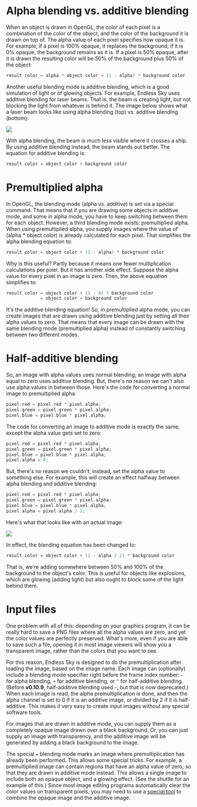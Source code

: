 # Alpha blending vs. additive blending

When an object is drawn in OpenGL, the color of each pixel is a combination of the color of the object, and the color of the background it is drawn on top of. The alpha value of each pixel specifies how opaque it is. For example, if a pixel is 100% opaque, it replaces the background; if it is 0% opaque, the background remains as it is. If a pixel is 50% opaque, after it is drawn the resulting color will be 50% of the background plus 50% of the object:

```c++
result color = alpha * object color + (1 - alpha) * background color
```

Another useful blending mode is additive blending, which is a good simulation of light or of glowing objects. For example, Endless Sky uses additive blending for laser beams. That is, the beam is creating light, but not blocking the light from whatever is behind it. The image below shows what a laser beam looks like using alpha blending (top) vs. additive blending (bottom):

![](https://endless-sky.github.io/images/alpha_vs_additive.jpg)

With alpha blending, the beam is much less visible where it crosses a ship. By using additive blending instead, the beam stands out better. The equation for additive blending is:

```c++
result color = object color + background color
```

# Premultiplied alpha

In OpenGL, the blending mode (alpha vs. additive) is set via a special command. That means that if you are drawing some objects in additive mode, and some in alpha mode, you have to keep switching between them for each object. However, a third blending mode exists: premultiplied alpha. When using premultiplied alpha, you supply images where the value of (alpha * object color) is already calculated for each pixel. That simplifies the alpha blending equation to:

```c++
result color = object color + (1 - alpha) * background color
```

Why is this useful? Partly because it means one fewer multiplication calculations per pixel. But it has another side effect. Suppose the alpha value for every pixel in an image is zero. Then, the above equation simplifies to:

```c++
result color = object color + (1 - 0) * background color 
			 = object color + background color
```

It's the additive blending equation! So, in premultiplied alpha mode, you can create images that are drawn using additive blending just by setting all their alpha values to zero. That means that every image can be drawn with the same blending mode (premultiplied alpha) instead of constantly switching between two different modes.

# Half-additive blending

So, an image with alpha values uses normal blending; an image with alpha equal to zero uses additive blending. But, there's no reason we can't also use alpha values in between those. Here's the code for converting a normal image to premultiplied alpha:

```c++
pixel.red = pixel.red * pixel.alpha;
pixel.green = pixel.green * pixel.alpha;
pixel.blue = pixel.blue * pixel.alpha;
```

The code for converting an image to additive mode is exactly the same, except the alpha value gets set to zero:

```c++
pixel.red = pixel.red * pixel.alpha;
pixel.green = pixel.green * pixel.alpha;
pixel.blue = pixel.blue * pixel.alpha;
pixel.alpha = 0;
```

But, there's no reason we couldn't, instead, set the alpha value to something else. For example, this will create an effect halfway between alpha blending and additive blending:

```c++
pixel.red = pixel.red * pixel.alpha;
pixel.green = pixel.green * pixel.alpha;
pixel.blue = pixel.blue * pixel.alpha;
pixel.alpha = pixel.alpha / 2;
```

Here's what that looks like with an actual image:

![](https://endless-sky.github.io/images/blending_modes.jpg)

In effect, the blending equation has been changed to:

```c++
result color = object color + (1 - alpha / 2) * background color
```

That is, we're adding somewhere between 50% and 100% of the background to the object's color. This is useful for objects like explosions, which are glowing (adding light) but also ought to block some of the light behind them.

# Input files

One problem with all of this: depending on your graphics program, it can be really hard to save a PNG files where all the alpha values are zero, and yet the color values are perfectly preserved. What's more, even if you are able to save such a file, opening it in most image viewers will show you a transparent image, rather than the colors that you want to see.

For this reason, Endless Sky is designed to do the premultiplication after loading the image, based on the image name. Each image can (optionally) include a blending mode specifier right before the frame index number: `-` for alpha blending, `+` for additive blending, or `^` for half-additive blending. (Before **v0.10.9**, half-additive blending used `~`, but that is now deprecated.) When each image is read, the alpha premultiplication is done, and then the alpha channel is set to 0 if it is an additive image, or divided by 2 if it is half-additive. This makes it very easy to create input images without any special software tools.

For images that are drawn in additive mode, you can supply them as a completely opaque image drawn over a black background. Or, you can just supply an image with transparency, and the additive image will be generated by adding a black background to the image.

The special `=` blending mode marks an image where premultiplication has already been performed. This allows some special tricks. For example, a premultiplied image can contain regions that have an alpha value of zero, so that they are drawn in additive mode instead. This allows a single image to include both an opaque object, and a glowing effect. (See the shuttle for an example of this.) Since most image editing programs automatically clear the color values on transparent pixels, you may need to use a [special tool](https://github.com/endless-sky/endless-sky-tools/blob/master/source/blend.cpp) to combine the opaque image and the additive image.
